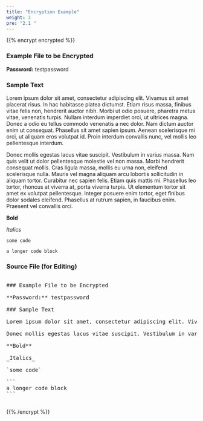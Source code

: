 ```yaml
---
title: "Encryption Example"
weight: 3
pre: "2.1 "
---
```


{{% encrypt encrypted %}}

### Example File to be Encrypted

**Password:** testpassword

### Sample Text

Lorem ipsum dolor sit amet, consectetur adipiscing elit. Vivamus sit amet placerat risus. In hac habitasse platea dictumst. Etiam risus massa, finibus vitae felis non, hendrerit auctor nibh. Morbi ut odio posuere, pharetra metus vitae, venenatis turpis. Nullam interdum imperdiet orci, ut ultrices magna. Donec a odio eu tellus commodo venenatis a nec dolor. Nam dictum auctor enim ut consequat. Phasellus sit amet sapien ipsum. Aenean scelerisque mi orci, ut aliquam eros volutpat id. Proin interdum convallis nunc, vel mollis leo pellentesque interdum.

Donec mollis egestas lacus vitae suscipit. Vestibulum in varius massa. Nam quis velit ut dolor pellentesque molestie vel non massa. Morbi hendrerit consequat mollis. Cras ligula massa, mollis eu urna non, eleifend scelerisque nulla. Mauris vel magna aliquam arcu lobortis sollicitudin in aliquam tortor. Curabitur nec sapien felis. Etiam quis mattis mi. Phasellus leo tortor, rhoncus at viverra at, porta viverra turpis. Ut elementum tortor sit amet ex volutpat pellentesque. Integer posuere enim tortor, eget finibus dolor sodales eleifend. Phasellus at rutrum sapien, in faucibus enim. Praesent vel convallis orci.

**Bold**

_Italics_

`some code`

```
a longer code block
```

### Source File (for Editing)

<pre>

### Example File to be Encrypted

**Password:** testpassword

### Sample Text

Lorem ipsum dolor sit amet, consectetur adipiscing elit. Vivamus sit amet placerat risus. In hac habitasse platea dictumst. Etiam risus massa, finibus vitae felis non, hendrerit auctor nibh. Morbi ut odio posuere, pharetra metus vitae, venenatis turpis. Nullam interdum imperdiet orci, ut ultrices magna. Donec a odio eu tellus commodo venenatis a nec dolor. Nam dictum auctor enim ut consequat. Phasellus sit amet sapien ipsum. Aenean scelerisque mi orci, ut aliquam eros volutpat id. Proin interdum convallis nunc, vel mollis leo pellentesque interdum.

Donec mollis egestas lacus vitae suscipit. Vestibulum in varius massa. Nam quis velit ut dolor pellentesque molestie vel non massa. Morbi hendrerit consequat mollis. Cras ligula massa, mollis eu urna non, eleifend scelerisque nulla. Mauris vel magna aliquam arcu lobortis sollicitudin in aliquam tortor. Curabitur nec sapien felis. Etiam quis mattis mi. Phasellus leo tortor, rhoncus at viverra at, porta viverra turpis. Ut elementum tortor sit amet ex volutpat pellentesque. Integer posuere enim tortor, eget finibus dolor sodales eleifend. Phasellus at rutrum sapien, in faucibus enim. Praesent vel convallis orci.

**Bold**

_Italics_

`some code`

```
a longer code block
```

</pre>

{{% /encrypt %}}
